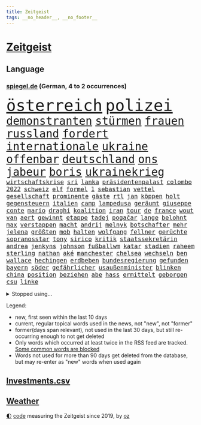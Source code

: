 ```yaml
---
title: Zeitgeist
tags: __no_header__, __no_footer__
---
```


# [Zeitgeist](https://oliz.io/zeitgeist/)

## Language

<h3><a href="https://www.spiegel.de" target="_blank">spiegel.de</a> (German, 4 to 2 occurrences)</h3>
<p style="font-family:monospace">
<span style="font-size:32pt"><a href="news_links.html#österreich" class="current">österreich</a></span>
<span style="font-size:32pt"><a href="news_links.html#polizei" class="current">polizei</a></span>
<br>
<span style="font-size:22pt"><a href="news_links.html#demonstranten" class="current">demonstranten</a></span>
<span style="font-size:22pt"><a href="news_links.html#stürmen" class="current">stürmen</a></span>
<span style="font-size:22pt"><a href="news_links.html#frauen" class="current">frauen</a></span>
<span style="font-size:22pt"><a href="news_links.html#russland" class="current">russland</a></span>
<span style="font-size:22pt"><a href="news_links.html#fordert" class="current">fordert</a></span>
<span style="font-size:22pt"><a href="news_links.html#internationale" class="current">internationale</a></span>
<span style="font-size:22pt"><a href="news_links.html#ukraine" class="current">ukraine</a></span>
<span style="font-size:22pt"><a href="news_links.html#offenbar" class="current">offenbar</a></span>
<span style="font-size:22pt"><a href="news_links.html#deutschland" class="current">deutschland</a></span>
<span style="font-size:22pt"><a href="news_links.html#ons" class="current">ons</a></span>
<span style="font-size:22pt"><a href="news_links.html#jabeur" class="current">jabeur</a></span>
<span style="font-size:22pt"><a href="news_links.html#boris" class="current">boris</a></span>
<span style="font-size:22pt"><a href="news_links.html#ukrainekrieg" class="current">ukrainekrieg</a></span>
<br>
<span style="font-size:12pt"><a href="news_links.html#wirtschaftskrise" class="current">wirtschaftskrise</a></span>
<span style="font-size:12pt"><a href="news_links.html#sri" class="current">sri</a></span>
<span style="font-size:12pt"><a href="news_links.html#lanka" class="current">lanka</a></span>
<span style="font-size:12pt"><a href="news_links.html#präsidentenpalast" class="new">präsidentenpalast</a></span>
<span style="font-size:12pt"><a href="news_links.html#colombo" class="new">colombo</a></span>
<span style="font-size:12pt"><a href="news_links.html#2022" class="current">2022</a></span>
<span style="font-size:12pt"><a href="news_links.html#schweiz" class="current">schweiz</a></span>
<span style="font-size:12pt"><a href="news_links.html#elf" class="current">elf</a></span>
<span style="font-size:12pt"><a href="news_links.html#formel" class="current">formel</a></span>
<span style="font-size:12pt"><a href="news_links.html#1" class="current">1</a></span>
<span style="font-size:12pt"><a href="news_links.html#sebastian" class="current">sebastian</a></span>
<span style="font-size:12pt"><a href="news_links.html#vettel" class="current">vettel</a></span>
<span style="font-size:12pt"><a href="news_links.html#gesellschaft" class="current">gesellschaft</a></span>
<span style="font-size:12pt"><a href="news_links.html#prominente" class="current">prominente</a></span>
<span style="font-size:12pt"><a href="news_links.html#gäste" class="current">gäste</a></span>
<span style="font-size:12pt"><a href="news_links.html#rtl" class="current">rtl</a></span>
<span style="font-size:12pt"><a href="news_links.html#jan" class="current">jan</a></span>
<span style="font-size:12pt"><a href="news_links.html#köppen" class="new">köppen</a></span>
<span style="font-size:12pt"><a href="news_links.html#holt" class="current">holt</a></span>
<span style="font-size:12pt"><a href="news_links.html#gegensteuern" class="current">gegensteuern</a></span>
<span style="font-size:12pt"><a href="news_links.html#italien" class="current">italien</a></span>
<span style="font-size:12pt"><a href="news_links.html#camp" class="current">camp</a></span>
<span style="font-size:12pt"><a href="news_links.html#lampedusa" class="new">lampedusa</a></span>
<span style="font-size:12pt"><a href="news_links.html#geräumt" class="new">geräumt</a></span>
<span style="font-size:12pt"><a href="news_links.html#giuseppe" class="current">giuseppe</a></span>
<span style="font-size:12pt"><a href="news_links.html#conte" class="current">conte</a></span>
<span style="font-size:12pt"><a href="news_links.html#mario" class="current">mario</a></span>
<span style="font-size:12pt"><a href="news_links.html#draghi" class="current">draghi</a></span>
<span style="font-size:12pt"><a href="news_links.html#koalition" class="current">koalition</a></span>
<span style="font-size:12pt"><a href="news_links.html#iran" class="current">iran</a></span>
<span style="font-size:12pt"><a href="news_links.html#tour" class="current">tour</a></span>
<span style="font-size:12pt"><a href="news_links.html#de" class="current">de</a></span>
<span style="font-size:12pt"><a href="news_links.html#france" class="current">france</a></span>
<span style="font-size:12pt"><a href="news_links.html#wout" class="current">wout</a></span>
<span style="font-size:12pt"><a href="news_links.html#van" class="current">van</a></span>
<span style="font-size:12pt"><a href="news_links.html#aert" class="current">aert</a></span>
<span style="font-size:12pt"><a href="news_links.html#gewinnt" class="current">gewinnt</a></span>
<span style="font-size:12pt"><a href="news_links.html#etappe" class="current">etappe</a></span>
<span style="font-size:12pt"><a href="news_links.html#tadej" class="current">tadej</a></span>
<span style="font-size:12pt"><a href="news_links.html#pogačar" class="current">pogačar</a></span>
<span style="font-size:12pt"><a href="news_links.html#lange" class="current">lange</a></span>
<span style="font-size:12pt"><a href="news_links.html#belohnt" class="current">belohnt</a></span>
<span style="font-size:12pt"><a href="news_links.html#max" class="current">max</a></span>
<span style="font-size:12pt"><a href="news_links.html#verstappen" class="current">verstappen</a></span>
<span style="font-size:12pt"><a href="news_links.html#macht" class="current">macht</a></span>
<span style="font-size:12pt"><a href="news_links.html#andrij" class="current">andrij</a></span>
<span style="font-size:12pt"><a href="news_links.html#melnyk" class="current">melnyk</a></span>
<span style="font-size:12pt"><a href="news_links.html#botschafter" class="current">botschafter</a></span>
<span style="font-size:12pt"><a href="news_links.html#mehr" class="current">mehr</a></span>
<span style="font-size:12pt"><a href="news_links.html#jelena" class="new">jelena</a></span>
<span style="font-size:12pt"><a href="news_links.html#größten" class="current">größten</a></span>
<span style="font-size:12pt"><a href="news_links.html#mob" class="current">mob</a></span>
<span style="font-size:12pt"><a href="news_links.html#halten" class="current">halten</a></span>
<span style="font-size:12pt"><a href="news_links.html#wolfgang" class="current">wolfgang</a></span>
<span style="font-size:12pt"><a href="news_links.html#fellner" class="current">fellner</a></span>
<span style="font-size:12pt"><a href="news_links.html#gerüchte" class="current">gerüchte</a></span>
<span style="font-size:12pt"><a href="news_links.html#sopranosstar" class="new">sopranosstar</a></span>
<span style="font-size:12pt"><a href="news_links.html#tony" class="current">tony</a></span>
<span style="font-size:12pt"><a href="news_links.html#sirico" class="new">sirico</a></span>
<span style="font-size:12pt"><a href="news_links.html#kritik" class="current">kritik</a></span>
<span style="font-size:12pt"><a href="news_links.html#staatssekretärin" class="new">staatssekretärin</a></span>
<span style="font-size:12pt"><a href="news_links.html#andrea" class="current">andrea</a></span>
<span style="font-size:12pt"><a href="news_links.html#jenkyns" class="new">jenkyns</a></span>
<span style="font-size:12pt"><a href="news_links.html#johnson" class="current">johnson</a></span>
<span style="font-size:12pt"><a href="news_links.html#fußballwm" class="current">fußballwm</a></span>
<span style="font-size:12pt"><a href="news_links.html#katar" class="current">katar</a></span>
<span style="font-size:12pt"><a href="news_links.html#stadien" class="current">stadien</a></span>
<span style="font-size:12pt"><a href="news_links.html#raheem" class="new">raheem</a></span>
<span style="font-size:12pt"><a href="news_links.html#sterling" class="new">sterling</a></span>
<span style="font-size:12pt"><a href="news_links.html#nathan" class="new">nathan</a></span>
<span style="font-size:12pt"><a href="news_links.html#aké" class="new">aké</a></span>
<span style="font-size:12pt"><a href="news_links.html#manchester" class="current">manchester</a></span>
<span style="font-size:12pt"><a href="news_links.html#chelsea" class="current">chelsea</a></span>
<span style="font-size:12pt"><a href="news_links.html#wechseln" class="current">wechseln</a></span>
<span style="font-size:12pt"><a href="news_links.html#ben" class="current">ben</a></span>
<span style="font-size:12pt"><a href="news_links.html#wallace" class="new">wallace</a></span>
<span style="font-size:12pt"><a href="news_links.html#hechingen" class="new">hechingen</a></span>
<span style="font-size:12pt"><a href="news_links.html#erdbeben" class="current">erdbeben</a></span>
<span style="font-size:12pt"><a href="news_links.html#bundesregierung" class="current">bundesregierung</a></span>
<span style="font-size:12pt"><a href="news_links.html#gefunden" class="current">gefunden</a></span>
<span style="font-size:12pt"><a href="news_links.html#bayern" class="current">bayern</a></span>
<span style="font-size:12pt"><a href="news_links.html#söder" class="current">söder</a></span>
<span style="font-size:12pt"><a href="news_links.html#gefährlicher" class="current">gefährlicher</a></span>
<span style="font-size:12pt"><a href="news_links.html#usaußenminister" class="current">usaußenminister</a></span>
<span style="font-size:12pt"><a href="news_links.html#blinken" class="current">blinken</a></span>
<span style="font-size:12pt"><a href="news_links.html#china" class="current">china</a></span>
<span style="font-size:12pt"><a href="news_links.html#position" class="current">position</a></span>
<span style="font-size:12pt"><a href="news_links.html#beziehen" class="current">beziehen</a></span>
<span style="font-size:12pt"><a href="news_links.html#abe" class="new">abe</a></span>
<span style="font-size:12pt"><a href="news_links.html#hass" class="current">hass</a></span>
<span style="font-size:12pt"><a href="news_links.html#ermittelt" class="current">ermittelt</a></span>
<span style="font-size:12pt"><a href="news_links.html#geborgen" class="current">geborgen</a></span>
<span style="font-size:12pt"><a href="news_links.html#csu" class="current">csu</a></span>
<span style="font-size:12pt"><a href="news_links.html#linke" class="current">linke</a></span>
</p>
<details>
<summary>Stopped using...</summary>
<p class="former" style="font-size:12pt">
beobachtet(626) geboten(626) worauf(626) kennen(625) netzwerken(625) verkündet(625) beobachten(624) bereich(624) wohnung(624) besiegt(623) bewaffnete(623) digitalisierung(623) julia(623) moderna(623) asche(622) ehemann(622) firma(622) gingen(622) neuseeland(622) trat(622) aufnehmen(621) entgegen(621) identifiziert(621) leverkusen(621) williams(621) zugunsten(621) altes(620) freiheitsstrafe(620) geflüchteten(620) missachtet(620) mutter(620) zuversicht(620) begleitet(619) bitte(619) eingestellt(619) geboren(619) gelassen(619) gelernt(619) gelingt(619) kassiert(619) manöver(619) messi(619) rechtsextremisten(619) schwarzer(619) spanier(619) stich(619) baby(618) bestellt(618) erinnerungen(618) fotograf(618) merkels(618) niederlagen(618) unbekannten(618) videobotschaft(618) you(618) anschläge(617) kandidaten(617) krankenhäuser(617) löhne(617) münchner(617) psg(617) schießt(617) schlagzeilen(617) smith(617) eng(616) gelegenheit(616) künftige(616) schatten(616) trainieren(616) trennung(616) verschieben(616) wand(616) zoo(616) ausgleich(615) außen(615) beklagen(615) bestätigen(615) botschaften(615) fotos(615) jüdische(615) kleines(615) kompliziert(615) partys(615) persönlichen(615) stürmer(615) verdacht(615) öfter(615) durfte(614) erfolgreiche(614) geworfen(614) kölner(614) sichergestellt(614) super(614) verdienen(614) bedeutung(613) coach(613) fließt(613) isolation(613) polens(613) schwanger(613) verschwand(613) angemessen(612) aufgehoben(612) bedingungen(612) pocht(612) vorjahr(612) 29(611) amerika(611) erkrankt(611) köchin(611) lugert(611) querdenker(611) stammt(611) trainiert(611) verena(611) australische(610) folgte(610) gering(610) jüngere(610) lügen(610) menschenleben(610) scharfe(610) abgehört(609) aufgetreten(609) aufklären(609) jemen(609) karriereberaterin(609) löste(609) potsdam(609) razzien(609) versprochen(609) vorgaben(609) besuchen(608) glücklich(608) klinik(608) kranke(608) gebrochen(607) kindes(607) reporter(607) stieg(607) stieß(607) 94(606) attacken(606) schwierige(606) auskunft(605) weckt(605) inzidenz(604) juristisch(604) neuauflage(604) produzieren(604) taiwan(604) transporter(604) gestritten(603) berühmte(602) impfkampagne(602) pkw(602) raumstation(602) antonio(601) verstößt(601) drittel(599) staffel(599) umgeht(599) voraussetzungen(599) zigaretten(599) ökonomen(599) kate(597) unbekannte(597) eigenes(596) legende(596) prognose(596) tennisprofi(596) chats(595) detail(595) gang(595) jürgen(595) spannungen(595) auflagen(594) dfbpokal(594) fliegt(594) hinten(594) kokain(594) ausrüstung(593) schießen(592) klasse(591) hessischen(590) informiert(590) angehörige(589) fertig(589) profis(589) automatisch(588) kapitel(588) freiwillig(586) rutschte(585) akten(583) georg(583) gerieten(583) kassieren(583) thüringer(582) katharina(581) kleinkind(581) sarah(580) schmerz(579) spiegelredakteur(578) angewiesen(577) teilnehmern(576) verhinderte(576) rückblick(575) ursprünglich(575) erhebliche(573) entbrannt(572) atomabkommen(569) coronaimpfungen(569) empfangen(567) kontert(567) youtuber(567) nächstes(566) inhaftierten(565) tolle(563) daheim(559) reihen(556) größe(553) darmstadt(548) befunden(547) katzen(539) aufheben(538) heidelberg(535) naomi(535) berichtete(522) schlaf(521) höheres(517) fotografiert(507) währung(507) nachbarland(506) lehrerin(499) estland(496) vulkan(493) trinken(491) fahrbahn(483) trümmern(480) demnächst(475) unverständnis(467) szenarien(459) reue(455) erteilte(452) diplomatische(450) untermauert(450) 2001(448) reisenden(437) tabu(433) enthalten(429) verlag(427) willkommen(416) notwendigen(409) trost(407) holz(402) raumfahrt(401) unfälle(401) beispiellose(399) 25jährige(395) sächsische(392) maier(391) pop(390) ticket(389) erholen(388) spiegelreporter(384) impfskeptiker(379) jahresende(377) osaka(373) wenigsten(366) fotografen(365) sammelt(362) strikt(356) volk(356) dänen(355) befassen(353) rängen(353) kurzzeitig(352) kalte(350) 9(348) bundesanwaltschaft(347) autoren(346) heiraten(345) auszeit(342) britisches(342) bundesverkehrsminister(341) australischen(340) abgesehen(337) vorfreude(332) dominieren(329) ausgefallen(326) anschluss(322) forschungsteam(320) 31jährige(319) hochwasser(319) highlights(316) norddeutschland(315) rutscht(310) gigantischen(309) siebzigerjahren(309) verkehrt(309) akzeptiert(308) exil(307) aufträge(306) berühmteste(305) ankommen(304) strafmaß(304) gerissen(303) gedränge(299) röttgen(296) vollen(296) zügen(296) gladbach(295) heiße(294) king(293) begegnung(291) world(291) vertritt(286) 2025(285) 73(282) instanz(280) gesetzesänderung(279) gesundheitsämter(279) universität(279) gewandt(277) tiger(276) 22jährige(275) umbruch(275) 70000(274) coronaleugner(272) diplomatischen(272) gefälschten(271) infektionsschutzgesetz(271) wohnungsnot(270) mehrwertsteuer(269) pazifik(269) angeschlossen(268) dokumentiert(268) fünftel(268) gestimmt(267) kleinere(267) millionenhöhe(267) direktor(266) freiem(266) menschliche(266) oppositionspolitiker(266) euländern(264) harren(264) beeinflusst(263) saarbrücken(263) grippe(262) morgan(259) kleinsten(256) beruflich(254) lava(254) rauswurf(254) direkte(253) erwärmung(253) kleineren(253) sonntagmorgen(252) 1975(251) globales(251) organisieren(250) mützenich(248) regierungschefin(248) einschüchtern(246) siebten(246) strackzimmermann(246) einander(244) bestimmen(242) verwerfungen(241) neonazi(240) billigt(238) geklaut(236) massen(236) anfangen(235) scherz(234) aaron(233) exkollegen(232) hals(232) spdfraktionschef(229) überrollt(228) zimmermann(227) zeitplan(225) finanzspritze(224) zögerlich(224) bundestagsvizepräsidentin(223) härte(223) fahndet(222) soziales(221) versteigern(221) isrückkehrerin(220) gegentore(219) jugendorganisation(218) coaching(217) filmt(216) weiterspielen(216) bemerkt(215) einkaufen(215) wach(215) zeichner(215) bundeskriminalamt(214) eier(211) technischer(210) referendum(208) verwandte(208) zehnjähriger(208) flugzeugabsturz(205) playoffs(205) decken(203) windenergie(203) dinosaurier(201) verschollen(201) 107(199) 300000(199) versteht(199) arbeitswelt(198) gerast(198) missverstanden(198) zertifikate(198) zustande(198) einstufen(195) festivals(195) schwächer(195) pessimistisch(194) siebter(194) omikron(193) omikronvariante(193) instituts(192) organisatoren(192) sank(190) tierärzte(190) arbeitsminister(188) kurdische(188) ruhrgebiet(188) verhältnismäßig(188) atomdeal(187) papa(186) beten(183) marieagnes(183) alina(181) borrell(181) josep(181) neunzigerjahren(181) witzig(181) ausführlich(180) ablenkung(179) einzig(178) landwirtschaftsminister(178) mittelfeld(178) diverse(176) rechner(175) verschleppung(175) übergewicht(175) nachweisen(174) südkoreanische(174) preissteigerungen(173) einrichtungen(172) kurswechsel(171) adolf(170) gerammt(170) heikel(170) sanitäter(170) sticht(170) drohte(169) gefechte(169) partygate(169) sibylle(169) verneigt(169) influencerin(168) kriegt(168) paartherapeutin(168) abwehrspieler(167) biopic(167) getreten(167) luftangriffen(167) ballistische(165) skulptur(165) stabilität(165) nannten(164) schärfsten(164) normalen(163) erinnerte(162) erledigen(162) klärt(162) überwachung(162) desto(161) mitgliedstaaten(161) wahlgang(161) 56jähriger(160) dreyer(160) pelé(160) amy(159) auswärtigen(159) babybauch(158) demos(158) mutigen(158) spektakel(158) sky(157) maaßen(156) muslimische(156) windsor(156) kreuzfahrtschiff(155) afghaninnen(154) benachteiligt(154) christen(154) einstellung(154) aufgeklärt(152) flüchtigen(152) kasachstan(152) leukämie(152) inszenierung(150) islamabad(150) sand(150) verwehren(150) staatsfernsehen(149) spielern(148) treffers(147) verheißt(147) grandslamturnier(146) spuckt(146) königshaus(145) verweisen(145) putinkritiker(144) säugling(144) dresdner(143) anstrengungen(142) gefangen(142) lei(141) sofortmaßnahmen(141) abgezockt(140) altkanzlerin(140) glanz(139) trainierte(139) gläubige(138) rückruf(138) afrikanischen(137) erschöpfung(137) pjöngjang(137) usforscher(137) verleiht(137) aufgedeckt(135) laien(135) nahelegt(135) 93(134) fiasko(134) klagte(134) positiven(134) unterstellt(134) vierjährigen(134) wanderung(134) radikalisiert(133) waffenlieferung(133) vergewaltigte(132) essener(131) straftäter(131) ios(130) pass(130) transparenz(130) partygateaffäre(129) swiatek(129) verzehr(129) zugutekommen(129) architektin(128) jill(128) schätzt(128) verderben(128) vereinigte(128) einmalige(127) gestrandet(127) wettlauf(127) aufsteigen(126) eingeliefert(126) gewölbe(126) juwelendiebstahl(126) verbleib(126) gaslobbyist(125) vögel(125) anziehen(124) machtstrukturen(124) verpflichtende(124) begründete(123) fügt(123) kaja(123) schlagersänger(123) auszuweiten(122) great(122) nazivergleich(122) therapie(121) betrogen(120) gönner(120) kamila(120) modernisierung(120) immobilienpreise(119) abschrecken(118) we(118) schuldzuweisungen(117) übersteht(117) glatzel(116) ipads(116) pornos(116) walijewa(116) coronalockerungen(115) dopingfall(113) russinnen(113) hindern(112) diplomatischer(111) mülleimer(111) sixt(111) 57(110) ausgesagt(110) körpergröße(110) bestände(109) carl(109) hauch(109) entrüstung(108) erhob(108) zagreb(108) kammer(107) km/h(107) schneidet(107) schumer(107) angel(106) fernost(106) titelverteidigerin(106) sekretärin(105) spiegelbildungsnewsletter(105) energiepreisen(104) erneuerbare(104) monarchin(104) reallöhne(103) ukrainekriegs(103) atomabkommens(102) tvserie(102) flicks(101) sanktionspaket(101) models(100) währenddessen(100) zeuge(100) 1600(99) höhenflug(99) königreichs(99) ostukrainischen(99) schwacher(99) ausbremsen(98) baustelle(98) erdöl(98) esch(98) mutige(98) stopfen(98) anteile(97) außenpolitische(97) geforderten(97) gemalt(97) katastrophalen(97) russlandsanktionen(97) anpassung(96) beschuldigten(96) kriegstag(96) sondervermögen(96) östlichen(96) bobic(95) fredi(95) greg(95) relativ(95) übereinstimmenden(95) couch(94) aufgehen(93) marathon(93) melanie(93) nationalspielerin(93) rückläufig(93) hackergruppe(92) federer(91) kramer(91) neuseeländischen(91) offenbarung(91) verzweifelte(91) bröckelnder(90) bundeswehrsondervermögen(90) moral(90) nra(90) reinfall(90) sowieso(90) verzeihen(90) vietnamese(90) 35jähriger(89) frontalzusammenstoß(89) spdausschluss(89) tagelangem(89) verwaltungsgerichts(89) bewaffnet(88) monarchie(88) achtzigern(87) delikatessen(87) korsika(87) lebensmittelversorgung(87) monaco(87) route(86) strobl(86) euaußenbeauftragte(85) gestehen(85) hüther(85) irina(85) leuchten(85) nebenkosten(85) sicherheitsmaßnahmen(85) sozial(85) streckenweise(85) telefonisch(85) urteilt(85) andrej(84) herstellung(84) kalifornischen(84) nationalistische(84) vertraut(84) komplexen(83) miete(83) oecd(83) windkraft(83) überfüllte(83) charlie(82) desaströs(82) kürzeren(82) lockeren(82) vermittler(82) watts(82) einrichtung(81) 62jährigen(80) bann(80) coronalockdowns(80) karim(80) rock(80) starkes(80) unwürdig(80) bagger(79) millionenfach(79) mitgliedschaft(79) tresen(79) çavuşoğlu(79) astronauten(78) herthatrainer(78) kniet(78) verfassungsschutzbericht(78) wände(78) aufgeführt(77) ewige(77) inflationsraten(77) königsklasse(77) rührend(77) studienergebnisse(77) weich(77) abgebrochenen(76) altem(75) bauten(75) ebnet(75) eugeldern(75) kadaver(75) lok(75) oksana(75) ruhm(75) eschede(74) palmen(74) schwächt(74) spürt(74) tanzt(74) terroristischen(74) veränderung(74) grundgesetzänderung(73) miriam(73) rauch(73) räder(73) wmqualifikation(73) angriffspläne(72) drachenlord(72) hasskriminalität(72) linkenchefin(72) offenem(72) spiegelautor(72) wärmer(72) ähnlichkeit(72) bezeichnen(71) durchsuchten(71) emtitel(71) geldes(71) kremlkritischen(71) orientierung(71) vorangetrieben(71) explosionsgefahr(70) generaldebatte(70) gesenkt(70) raketenangriffe(70) segen(70) vorsätzlichen(70) zugänge(70) architecture(69) gutverdiener(69) logik(69) separatistenführer(69) unionsfraktionschef(69) verbarrikadiert(69) cheng(68) chronischer(68) emtriumph(68) fördermengen(68) onlinehändler(68) zurückerobert(68) beziehungstat(67) drummer(67) einspruch(67) gefallenen(67) ipados(67) kripo(67) macos(67) ruin(67) southgate(67) trophäen(67) watchos(67) eiltempo(66) finalgegner(66) hängengeblieben(66) langes(66) zukommen(66) artenschutz(65) schlagabtausch(65) versprochene(65) zweijähriger(65) adelstitel(64) alaska(64) kaution(64) mitgefühl(64) notfall(64) prominenteste(63) regelwerk(63) schlachtfeld(63) woods(63) überschreitet(63) ausgespielt(62) facebooks(62) feindliche(62) langfristigen(62) mitfinanziert(62) parteivorstand(62) pipelines(62) polin(62) rabattaktion(62) spritzen(62) stadtstaat(62) zurückeroberten(62) 38jährige(61) carolina(61) anatomie(60) fußballgeschichte(60) saarlouis(60) traditionen(60) tu(60) uspakistanische(60) votierten(60) besichtigen(59) chancengleichheit(59) getöteter(59) kinderpornografie(59) toxische(59) verbrachten(59) benzema(58) ermittelte(58) innenpolitisch(58) serena(58) anruft(57) demonstrativ(57) hausen(57) kühlregal(57) lionel(57) nuklearanlagen(57) partystimmung(57) verständigung(57) widersprüche(57) anreize(56) buttons(56) feste(56) gewaltverbrechen(56) qualifikation(56) arztes(55) besuchte(55) jack(55) queeren(55) segeln(55) yeboah(55) polonium(54) radioaktivem(54) schlammlawinen(54) wechselgerüchte(54) deutschrussisches(53) festen(53) generell(53) hnoarzt(53) lngterminals(53) missbrauchsopfer(53) spargel(53) thore(53) tunesische(53) urlaubszeit(53) bayreuth(52) beunruhigt(52) schützenpanzer(52) verwechslung(52) weiblich(52) dringenden(51) klopp(51) kommerzieller(51) night(51) führungsfiguren(50) geschnappt(50) mehrjährigen(50) usdollar(50) außenministers(49) biergarten(48) gescheiterte(48) herbe(48) himalaya(48) hühner(48) me(48) mysteriösen(48) nepal(48) reis(48) ukrainepolitik(48) 43jähriger(47) flächendeckenden(47) hakt(47) moskwa(47) oberverwaltungsgericht(47) roland(47) standardanschluss(47) usbc(47) 36jährige(46) fernbleiben(46) katalanische(46) lokführer(46) mitgebracht(46) unmissverständlich(46) bundesstraße(45) bäumen(45) geschützte(45) gleichermaßen(45) hochrangiger(45) bands(44) generals(44) heimatstadt(44) missionen(44) neugeborenen(44) überzogen(44) eint(43) verbandspräsident(43) afghanischer(42) explodierenden(42) schonen(42) stresstest(42) gelockt(41) niedergeschlagen(41) vogel(41) beschädigte(40) chancenlos(40) dieselskandal(40) gefährdete(40) pforzheim(40) polizeikontrolle(40) qualen(40) rüdiger(40) ticken(40) abwenden(39) anfänger(39) dumm(39) großereignis(39) haar(39) millionär(39) haas(38) lebenslänglich(38) pornografische(38) reichsbürger(38) stewart(38) beschmiert(37) gaminggiganten(37) mordfall(37) panzerfahrzeuge(37) reiter(37) teilbar(37) angesehen(36) asowstahlwerk(36) gazprombank(36) lobbyisten(36) algen(35) gemeldeten(35) ligen(35) sexvideo(35) syrischen(35) ausgehen(34) ernannter(34) exempel(34) irritationen(34) kleinwagen(34) marvels(34) rechtsbeugung(34) rubelstreit(34) bewohnerin(33) enkeltrick(33) wiedergeburt(33) gunfortsetzung(32) hervorgehoben(32) zunahme(32) 80000(31) 96jährige(31) ac(31) ereignete(31) haustür(31) nadelattacken(31) offengelegt(31) prinzessin(31) sinne(31) waggons(31) billigticket(30) platinjubiläum(30) sachverständigenausschuss(30) befreiungsschlag(29) billigfahrschein(29) entgleist(29) french(29) hieven(29) kasia(29) managerin(29) parlamentarische(29) zwist(29) beobachtungen(28) deutschkenntnisse(28) einspringen(28) frodeno(28) hasskommentare(28) keineswegs(28) lilly(28) rockband(28) sexualität(28) allgäu(27) angeschlagenen(27) angeschossen(27) ansichten(27) etats(27) invitational(27) jahrhunderts(27) liv(27) namhafte(27) streamer(27) currys(26) festlegen(26) gerecht(26) hadert(26) kartieren(26) krass(26) nordseeinsel(26) polizistenaffäre(26) steuerzahler(26) balkon(25) enttäuschte(25) europameister(25) ostbeauftragter(25) panzerringtausch(25) rohrkrepierer(25) entwickelte(24) fakeaccounts(24) heizt(24) konstruktiv(24) laurence(24) lilibet(24) schwiegertochter(24) skandalöse(24) urenkelin(24) 27000(23) militärparade(23) moderat(23) rentenalter(23) schob(23) aussuchen(22) baumbestand(22) herrscher(22) hob(22) immobilienkäufer(22) plagiatsvorwürfe(22) platzsturm(22) regionalzug(22) zeug(22) adi(21) buffalo(21) bundespolitik(21) gesellschaftliche(21) haubenlerche(21) hütter(21) kaymer(21) skepsis(21) vielfaches(21) zufrieden(21) entkam(20) inderin(20) leopardpanzer(20) menschenrechtsaktivisten(20) mitmacht(20) mona(20) nordosten(20) populäre(20) sexualisierter(20) co₂emissionen(19) einzusetzen(19) heimspiel(19) kinderfahrräder(19) onkel(19) paddington(19) schweben(19) galten(18) trotzt(18) wechselhaft(18) ätna(18) kimmich(17) luka(17) oberkörper(17) olympique(17) tagessieg(17) verschaffen(17) ökologischer(17) bedarf(16) daniels(16) influenzafälle(16) kniefall(16) anfahrende(15) auszahlung(15) heimische(15) leidenschaft(15) pakt(15) palace(15) retteten(15) trainerkandidaten(15) anhebung(14) aufstehen(14) beliebtestes(14) exbotschafter(14) kriegsgefangene(14) steve(14) umsetzen(14) verdiente(14) versöhnliche(14) amateuraufnahmen(13) bedrohte(13) geachtet(13) glückwünsche(13) gündoğan(13) hochsicherheitsgefängnis(13) i̇lkay(13) leblose(13) schrott(13) schweine(13) tulsa(13) tvshow(13) 1965(12) as(12) aufgebaut(12) aufgelegt(12) disney+(12) edle(12) idlib(12) katakomben(12) nachzudenken(12) parteivorsitz(12) teamchef(12) autovermieter(11) cybercrimebande(11) garros(11) medizinisches(11) sinnsuche(11) trainerposten(11)
</p>
</details>
<p>Legend:
<ul>
<li><span class="new">new</span>, first seen within the last 10 days</li>
<li><span class="current">current</span>, regular topical words used in the news, not "new", not "former"</li>
<li><span class="former">former(days span relevant)</span>, not used in the last 30 days, but still re-occurring enough to not get deleted</li>
<li>Only words which occurred at least twice in the RSS feed are tracked. <a href="language/filters.py">Some common words are blocked</a></li>
<li>Words not used for more than 90 days get deleted from the database, but may re-enter as "new" words when used again</li>
</ul>
</p>

## [Investments](investments.html)[.csv](investments.csv)

## [Weather](weather.html)

<footer>
<a href="javascript:toggleTheme()" class="nav">🌓</a>
<a href="https://github.com/ooz/zeitgeist">code</a> measuring the Zeitgeist since 2019, by <a href="https://oliz.io">oz</a>
</footer>
